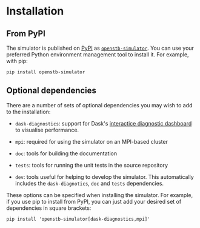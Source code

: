# Installation


## From PyPI

The simulator is published on [PyPI](https://pypi.org) as
[`openstb-simulator`](https://pypi.org/project/openstb-simulator). You can use your
preferred Python environment management tool to install it. For example, with pip:

```console
pip install openstb-simulator
```

## Optional dependencies

There are a number of sets of optional dependencies you may wish to add to the
installation:

* `dask-diagnostics`: support for Dask's [interactice diagnostic
  dashboard](https://docs.dask.org/en/stable/dashboard.html) to visualise performance.

* `mpi`: required for using the simulator on an MPI-based cluster

* `doc`: tools for building the documentation

* `tests`: tools for running the unit tests in the source repository

* `dev`: tools useful for helping to develop the simulator. This automatically includes
  the `dask-diagnotics`, `doc` and `tests` dependencies.

These options can be specified when installing the simulator. For example, if you use
pip to install from PyPI, you can just add your desired set of dependencies in square
brackets:

```console
pip install 'openstb-simulator[dask-diagnostics,mpi]'
```
